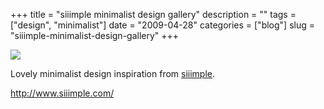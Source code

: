 +++
title = "siiimple minimalist design gallery"
description = ""
tags = ["design", "minimalist"]
date = "2009-04-28"
categories = ["blog"]
slug = "siiimple-minimalist-design-gallery"
+++



  <div class="notebook-screenshot"><a href="http://www.siiimple.com/"><img id='bluga-thumbnail-1578' class='bluga-thumbnail large' src='http://media.konigi.com/bluga/
wt49f6dd8dca067.jpg'/></a></div><p>Lovely minimalist design inspiration from <a href="http://www.siiimple.com/">siiimple</a>.</p>
    
  <a href="http://www.siiimple.com/">http://www.siiimple.com/</a>
